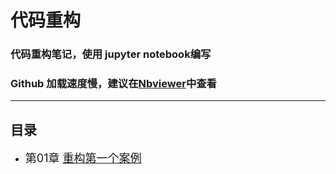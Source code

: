 # 代码重构

### 代码重构笔记，使用 jupyter notebook编写

### Github 加载速度慢，建议在<a href="http://nbviewer.jupyter.org/github/wanjun6612/wanjundecangku/tree/master/note/代码学习/代码重构/ReadMe.ipynb" rel="nofollow">Nbviewer</a>中查看


***


## 目录


* <font size=4>第01章 <a href="重构第一个案例.ipynb">重构第一个案例</a></font>